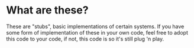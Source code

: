 # What are these?

These are "stubs", basic implementations of certain systems.
If you have some form of implementation of these in your own code, feel free to adopt this code to your code, if not, this code is so it's still plug 'n play.
